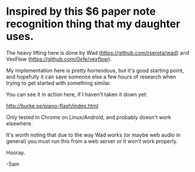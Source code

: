 # Inspired by this $6 paper note recognition thing that my daughter uses.


The heavy lifting here is done by Wad (https://github.com/rserota/wad) and VexFlow (https://github.com/0xfe/vexflow).

My implementation here is pretty horrendous, but it's good starting point, and hopefully it can save someone else a few hours of research when trying to get started with something similar.

You can see it in action here, if I haven't taken it down yet:

http://burke.se/piano-flash/index.html

Only tested in Chrome on Linux/Android, and probably doesn't work elsewhere.

It's worth noting that due to the way Wad works (or maybe web audio in general) you must run this from a web server or it won't work properly.

Hooray.


-Sam
